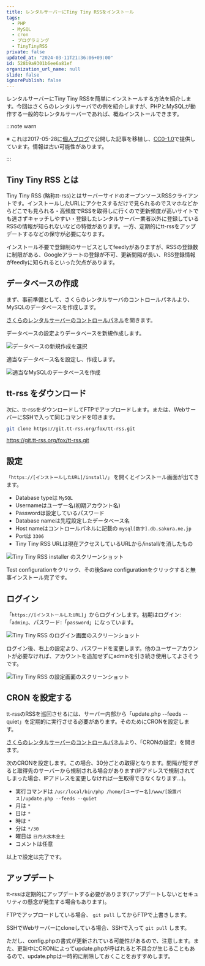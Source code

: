 ```yaml
---
title: レンタルサーバーにTiny Tiny RSSをインストール
tags:
  - PHP
  - MySQL
  - cron
  - プログラミング
  - TinyTinyRSS
private: false
updated_at: "2024-03-11T21:36:06+09:00"
id: 528b9a9301b6ee6a81ef
organization_url_name: null
slide: false
ignorePublish: false
---
```


レンタルサーバーにTiny Tiny RSSを簡単にインストールする方法を紹介します。今回はさくらのレンタルサーバでの例を紹介しますが、PHPとMySQLが動作する一般的なレンタルサーバーであれば、概ねインストールできます。

:::note warn

※ これは2017-05-28に[個人ブログ](https://bicstone.me)で公開した記事を移植し、[CC0-1.0](https://creativecommons.org/publicdomain/zero/1.0/deed.ja)で提供しています。情報は古い可能性があります。

:::

## Tiny Tiny RSS とは

Tiny Tiny RSS (略称tt-rss)とはサーバーサイドのオープンソースRSSクライアントです。インストールしたURLにアクセスするだけで見られるのでスマホなどからどこでも見られる・高頻度でRSSを取得しに行くので更新頻度が高いサイトでも逃さずキャッチしやすい・登録したレンタルサーバー業者以外に登録しているRSSの情報が知られないなどの特徴があります。一方、定期的にtt-rssをアップデートするなどの保守が必要になります。

インストール不要で登録制のサービスとしてfeedlyがありますが、RSSの登録数に制限がある、Googleアラートの登録が不可、更新間隔が長い、RSS登録情報がfeedlyに知られるといった欠点があります。

## データベースの作成

まず、事前準備として、さくらのレンタルサーバのコントロールパネルより、MySQLのデータベースを作成します。

[さくらのレンタルサーバーのコントロールパネル](https://secure.sakura.ad.jp/rscontrol/)を開きます。

データベースの設定よりデータベースを新規作成します。

![データベースの新規作成を選択](https://qiita-image-store.s3.ap-northeast-1.amazonaws.com/0/684999/0258ecf8-d167-6590-32e0-2f5384eb2973.png)

適当なデータベース名を設定し、作成します。

![適当なMySQLのデータベースを作成](https://qiita-image-store.s3.ap-northeast-1.amazonaws.com/0/684999/5eb4a290-b99e-0eba-a6d5-4156c3dec11e.png)

## tt-rss をダウンロード

次に、tt-rssをダウンロードしてFTPでアップロードします。または、WebサーバーにSSHで入って同じコマンドを叩きます。

```sh
git clone https://git.tt-rss.org/fox/tt-rss.git
```

https://git.tt-rss.org/fox/tt-rss.git

## 設定

`「https://[インストールしたURL]/install/」` を開くとインストール画面が出てきます。

- Database typeは `MySQL`
- Usernameはユーザー名(初期アカウント名)
- Passwordは設定しているパスワード
- Database nameは先程設定したデータベース名
- Host nameはコントロールパネルに記載の `mysql[数字].db.sakura.ne.jp`
- Portは `3306`
- Tiny Tiny RSS URLは現在アクセスしているURLから/install/を消したもの

![Tiny Tiny RSS installer のスクリーンショット](https://qiita-image-store.s3.ap-northeast-1.amazonaws.com/0/684999/907e9295-64b3-9fbd-427d-0305610a6956.png)

Test configurationをクリック、その後Save configurationをクリックすると無事インストール完了です。

## ログイン

「`https://[インストールしたURL]`」からログインします。初期はログイン:「`admin`」、パスワード:「`password`」になっています。

![Tiny Tiny RSS のログイン画面のスクリーンショット](https://qiita-image-store.s3.ap-northeast-1.amazonaws.com/0/684999/f6e72b60-c93b-e07a-c5fd-a6da0d5b25f9.png)

ログイン後、右上の設定より、パスワードを変更します。他のユーザーアカウントが必要なければ、アカウントを追加せずにadminを引き続き使用してよさそうです。

![Tiny Tiny RSS の設定画面のスクリーンショット](https://qiita-image-store.s3.ap-northeast-1.amazonaws.com/0/684999/d25c6b28-80f7-efd1-7d22-0b6e37fe666d.png)

## CRON を設定する

tt-rssのRSSを巡回させるには、サーバー内部から「update.php --feeds --quiet」を定期的に実行させる必要があります。そのためにCRONを設定します。

[さくらのレンタルサーバーのコントロールパネル](https://secure.sakura.ad.jp/rscontrol/)より、「CRONの設定」を開きます。

次のCRONを設定します。この場合、30分ごとの取得となります。間隔が短すぎると取得先のサーバーから規制される場合があります(IPアドレスで規制されてしまった場合、IPアドレスを変更しなければ一生取得できなくなります…)。

- 実行コマンドは `/usr/local/bin/php /home/[ユーザー名]/www/[設置パス]/update.php --feeds --quiet`
- 月は `*`
- 日は `*`
- 時は `*`
- 分は `*/30`
- 曜日は `日月火水木金土`
- コメントは任意

以上で設定は完了です。

## アップデート

tt-rssは定期的にアップデートする必要があります(アップデートしないとセキュリティの懸念が発生する場合もあります)。

FTPでアップロードしている場合、 `git pull` してからFTPで上書きします。

SSHでWebサーバーにcloneしている場合、SSHで入って `git pull` します。

ただし、config.phpの書式が更新されている可能性があるので、注意します。また、更新中にCRONによってupdate.phpが呼ばれると不具合が生じることもあるので、update.phpは一時的に削除しておくことをおすすめします。
